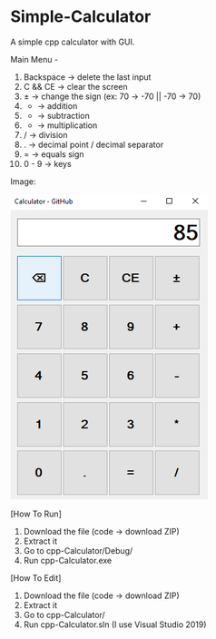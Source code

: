# Simple-Calculator

A simple cpp calculator with GUI.

Main Menu -
1. Backspace -> delete the last input
2. C && CE -> clear the screen
3. ± -> change the sign (ex: 70 -> -70 || -70 -> 70)
4. + -> addition
5. - -> subtraction
6. * -> multiplication
7. / -> division
8. . -> decimal point / decimal separator
9. = -> equals sign
10. 0 - 9 -> keys

Image:

![alt text](https://github.com/Two-Apes/Simple-Calculator/blob/main/main.png?raw=true)

[How To Run]
1. Download the file (code -> download ZIP)
2. Extract it
3. Go to cpp-Calculator/Debug/
4. Run cpp-Calculator.exe

[How To Edit]
1. Download the file (code -> download ZIP)
2. Extract it
3. Go to cpp-Calculator/
4. Run cpp-Calculator.sln (I use Visual Studio 2019)
